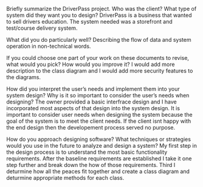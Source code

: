 Briefly summarize the DriverPass project. Who was the client? What type of system did they want you to design?
DriverPass is a business that wanted to sell drivers education. The system needed was a storefront and test/course delivery system.

What did you do particularly well?
Describing the flow of data and system operation in non-technical words.

If you could choose one part of your work on these documents to revise, what would you pick? How would you improve it?
I would add more description to the class diagram and I would add more security features to the diagrams.

How did you interpret the user’s needs and implement them into your system design? Why is it so important to consider the user’s needs when designing?
The owner provided a basic interfrace design and I have incorporated most aspects of that design into the system design. It is important to consider user needs when designing the system because the goal of the system is to meet the client needs. If the client isnt happy with the end design then the developement process served no purpose.

How do you approach designing software? What techniques or strategies would you use in the future to analyze and design a system?
My first step in the design process is to understand the most basic functionality requirements. After the baseline requirements are established I take it one step further and break down the how of those requirements. Third I deturmine how all the peaces fit together and create a class diagram and deturmine appropriate methods for each class.
